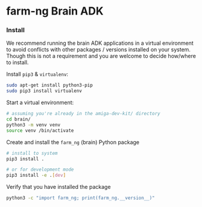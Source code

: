 # farm-ng Brain ADK


### Install

We recommend running the brain ADK applications in a virtual environment to avoid conflicts with other packages / versions installed on your system.
Though this is not a requirement and you are welcome to decide how/where to install.

Install `pip3` & `virtualenv`:
```bash
sudo apt-get install python3-pip
sudo pip3 install virtualenv
```

Start a virtual environment:
```bash
# assuming you're already in the amiga-dev-kit/ directory
cd brain/
python3 -m venv venv
source venv /bin/activate
```

Create and install the `farm_ng` (brain) Python package
```bash
# install to system
pip3 install .

# or for development mode
pip3 install -e .[dev]
```

Verify that you have installed the package
```bash
python3 -c "import farm_ng; print(farm_ng.__version__)"
```
